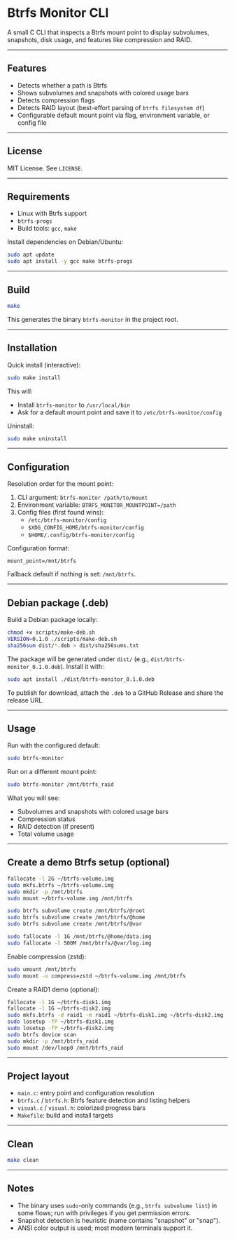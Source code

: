 # Btrfs Monitor CLI

A small C CLI that inspects a Btrfs mount point to display subvolumes, snapshots, disk usage, and features like compression and RAID.

---

## Features

- Detects whether a path is Btrfs
- Shows subvolumes and snapshots with colored usage bars
- Detects compression flags
- Detects RAID layout (best-effort parsing of `btrfs filesystem df`)
- Configurable default mount point via flag, environment variable, or config file

---

## License

MIT License. See `LICENSE`.

---

## Requirements

- Linux with Btrfs support
- `btrfs-progs`
- Build tools: `gcc`, `make`

Install dependencies on Debian/Ubuntu:

```bash
sudo apt update
sudo apt install -y gcc make btrfs-progs
```

---

## Build

```bash
make
```

This generates the binary `btrfs-monitor` in the project root.

---

## Installation

Quick install (interactive):

```bash
sudo make install
```

This will:
- Install `btrfs-monitor` to `/usr/local/bin`
- Ask for a default mount point and save it to `/etc/btrfs-monitor/config`

Uninstall:

```bash
sudo make uninstall
```

---

## Configuration

Resolution order for the mount point:

1. CLI argument: `btrfs-monitor /path/to/mount`
2. Environment variable: `BTRFS_MONITOR_MOUNTPOINT=/path`
3. Config files (first found wins):
   - `/etc/btrfs-monitor/config`
   - `$XDG_CONFIG_HOME/btrfs-monitor/config`
   - `$HOME/.config/btrfs-monitor/config`

Configuration format:

```
mount_point=/mnt/btrfs
```

Fallback default if nothing is set: `/mnt/btrfs`.

---

## Debian package (.deb)

Build a Debian package locally:

```bash
chmod +x scripts/make-deb.sh
VERSION=0.1.0 ./scripts/make-deb.sh
sha256sum dist/*.deb > dist/sha256sums.txt
```

The package will be generated under `dist/` (e.g., `dist/btrfs-monitor_0.1.0.deb`). Install it with:

```bash
sudo apt install ./dist/btrfs-monitor_0.1.0.deb
```

To publish for download, attach the `.deb` to a GitHub Release and share the release URL.

---

## Usage

Run with the configured default:

```bash
sudo btrfs-monitor
```

Run on a different mount point:

```bash
sudo btrfs-monitor /mnt/btrfs_raid
```

What you will see:

- Subvolumes and snapshots with colored usage bars
- Compression status
- RAID detection (if present)
- Total volume usage

---

## Create a demo Btrfs setup (optional)

```bash
fallocate -l 2G ~/btrfs-volume.img
sudo mkfs.btrfs ~/btrfs-volume.img
sudo mkdir -p /mnt/btrfs
sudo mount ~/btrfs-volume.img /mnt/btrfs

sudo btrfs subvolume create /mnt/btrfs/@root
sudo btrfs subvolume create /mnt/btrfs/@home
sudo btrfs subvolume create /mnt/btrfs/@var

sudo fallocate -l 1G /mnt/btrfs/@home/data.img
sudo fallocate -l 500M /mnt/btrfs/@var/log.img
```

Enable compression (zstd):

```bash
sudo umount /mnt/btrfs
sudo mount -o compress=zstd ~/btrfs-volume.img /mnt/btrfs
```

Create a RAID1 demo (optional):

```bash
fallocate -l 1G ~/btrfs-disk1.img
fallocate -l 1G ~/btrfs-disk2.img
sudo mkfs.btrfs -d raid1 -m raid1 ~/btrfs-disk1.img ~/btrfs-disk2.img
sudo losetup -fP ~/btrfs-disk1.img
sudo losetup -fP ~/btrfs-disk2.img
sudo btrfs device scan
sudo mkdir -p /mnt/btrfs_raid
sudo mount /dev/loop0 /mnt/btrfs_raid
```

---

## Project layout

- `main.c`: entry point and configuration resolution
- `btrfs.c` / `btrfs.h`: Btrfs feature detection and listing helpers
- `visual.c` / `visual.h`: colorized progress bars
- `Makefile`: build and install targets

---

## Clean

```bash
make clean
```

---

## Notes

- The binary uses `sudo`-only commands (e.g., `btrfs subvolume list`) in some flows; run with privileges if you get permission errors.
- Snapshot detection is heuristic (name contains "snapshot" or "snap").
- ANSI color output is used; most modern terminals support it.

